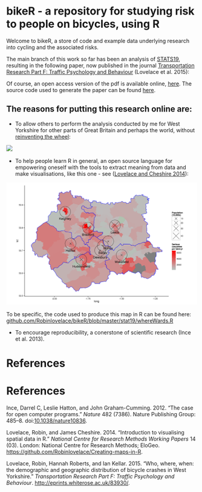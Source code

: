 # bikeR - a repository for studying risk to people on bicycles, using R

Welcome to bikeR, a store of code and example data underlying research
into cycling and the associated risks.

The main branch of this work so far has been an analysis of
[STATS19](http://data.gov.uk/dataset/road-accidents-safety-data),
resulting in the following paper, now published in the journal
[Transportation Research Part F: Traffic Psychology and Behaviour](http://www.sciencedirect.com/science/article/pii/S136984781500039X)
(Lovelace et al. 2015):

Of course, an open access version of the pdf is available online,
[here](http://eprints.whiterose.ac.uk/83930/). The source code used
to generate the paper can be found
[here](https://github.com/Robinlovelace/bikeR/blob/master/stat19.Rmd).

## The reasons for putting this research online are:

- To allow others to perform the analysis conducted by me for West Yorkshire
for other parts of Great Britain and perhaps the world, without
[reinventing the wheel](http://en.wikipedia.org/wiki/Reinventing_the_wheel):

![](https://thechaoswhisperer.files.wordpress.com/2012/04/caveman-wheel-cartoon.jpg)

- To help people learn R in general, an open source language for empowering
oneself with the tools to extract meaning from data and make visualisations, 
like this one - see ([Lovelace and Cheshire 2014](https://github.com/Robinlovelace/Creating-maps-in-R)):

![](https://github.com/Robinlovelace/bikeR/blob/master/figures/seriousWY.png?raw=true)

To be specific, the code used to produce this map in R can be found here:
[github.com/Robinlovelace/bikeR/blob/master/stat19/whereWards.R](https://github.com/Robinlovelace/bikeR/blob/master/stat19/whereWards.R)

- To encourage reproducibility, a conerstone of scientific research
(Ince et al. 2013).

# References

<h1>References</h1>
<p>Ince, Darrel C, Leslie Hatton, and John Graham-Cumming. 2012. “The case for open computer programs.” <em>Nature</em> 482 (7386). Nature Publishing Group: 485–8. doi:<a href="http://dx.doi.org/10.1038/nature10836">10.1038/nature10836</a>.</p>
<p>Lovelace, Robin, and James Cheshire. 2014. “Introduction to visualising spatial data in R.” <em>National Centre for Research Methods Working Papers</em> 14 (03). London: National Centre for Research Methods; EloGeo. <a href="https://github.com/Robinlovelace/Creating-maps-in-R" class="uri">https://github.com/Robinlovelace/Creating-maps-in-R</a>.</p>
<p>Lovelace, Robin, Hannah Roberts, and Ian Kellar. 2015. “Who, where, when: the demographic and geographic distribution of bicycle crashes in West Yorkshire.” <em>Transportation Research Part F: Traffic Psychology and Behaviour</em>. <a href="http://eprints.whiterose.ac.uk/83930/" class="uri">http://eprints.whiterose.ac.uk/83930/</a>.</p>

